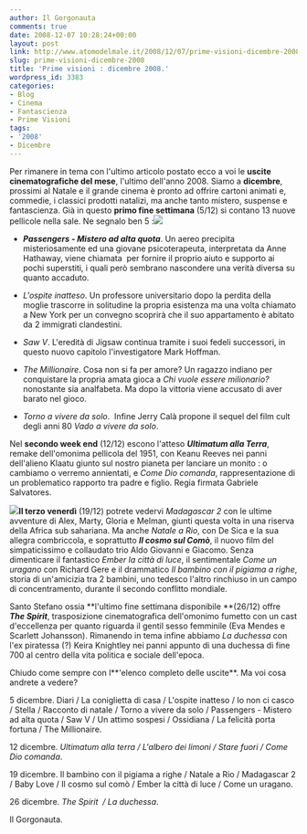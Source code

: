 ```yaml
---
author: Il Gorgonauta
comments: true
date: 2008-12-07 10:28:24+00:00
layout: post
link: http://www.atomodelmale.it/2008/12/07/prime-visioni-dicembre-2008/
slug: prime-visioni-dicembre-2008
title: 'Prime visioni : dicembre 2008.'
wordpress_id: 3383
categories:
- Blog
- Cinema
- Fantascienza
- Prime Visioni
tags:
- '2008'
- Dicembre
---
```


Per rimanere in tema con l'ultimo articolo postato ecco a voi le **uscite cinematografiche del mese**, l'ultimo dell'anno 2008. Siamo a **dicembre**, prossimi al Natale e il grande cinema è pronto ad offrire cartoni animati e, commedie, i classici prodotti natalizi, ma anche tanto mistero, suspense e fantascienza. Già in questo **primo fine settimana** (5/12) si contano 13 nuove pellicole nella sale. Ne segnalo ben 5 :![](http://www.atomodelmale.it/wp-content/uploads/2008/12/tornoaviveredasolo.jpg)



	
  * **_Passengers - Mistero ad alta quota_**. Un aereo precipita misteriosamente ed una giovane psicoterapeuta, interpretata da Anne Hathaway, viene chiamata  per fornire il proprio aiuto e supporto ai pochi superstiti, i quali però sembrano nascondere una verità diversa su quanto accaduto.

	
  * _L'ospite inatteso_. Un professore universitario dopo la perdita della moglie trascorre in solitudine la propria esistenza ma una volta chiamato a New York per un convegno scoprirà che il suo appartamento è abitato da 2 immigrati clandestini.

	
  * _Saw V_. L'eredità di Jigsaw continua tramite i suoi fedeli successori, in questo nuovo capitolo l'investigatore Mark Hoffman.

	
  * _The Millionaire_. Cosa non si fa per amore? Un ragazzo indiano per conquistare la propria amata gioca a _Chi vuole essere milionario?_ nonostante sia analfabeta. Ma dopo la vittoria viene accusato di aver barato nel gioco.

	
  * _Torno a vivere da solo_.  Infine Jerry Calà propone il sequel del film cult degli anni 80 _Vado a vivere da solo_.


<!-- more -->


Nel **secondo week end** (12/12) escono l'atteso **_Ultimatum alla Terra_**, remake dell'omonima pellicola del 1951, con Keanu Reeves nei panni dell'alieno Klaatu giunto sul nostro pianeta per lanciare un monito : o cambiamo o verremo annientati, e _Come Dio comanda_, rappresentazione di un problematico rapporto tra padre e figlio. Regia firmata Gabriele Salvatores.

![](http://www.atomodelmale.it/wp-content/uploads/2008/12/madagascar2.jpg)**Il terzo venerdì** (19/12) potrete vedervi _Madagascar 2_ con le ultime avventure di Alex, Marty, Gloria e Melman, giunti questa volta in una riserva della Africa sub sahariana. Ma anche _Natale a Rio_, con De Sica e la sua allegra combriccola, e soprattutto **_Il cosmo sul Comò_**, il nuovo film del simpaticissimo e collaudato trio Aldo Giovanni e Giacomo. Senza dimenticare il fantastico _Ember la città di luce_, il sentimentale _Come un uragano_ con Richard Gere e il drammatico _Il bambino con il pigiama a righe_, storia di un'amicizia tra 2 bambini, uno tedesco l'altro rinchiuso in un campo di concentramento, durante il secondo conflitto mondiale.

Santo Stefano ossia **l'ultimo fine settimana disponibile **(26/12) offre **_The Spirit_**, trasposizione cinematografica dell'omonimo fumetto con un cast d'eccellenza per quanto riguarda il gentil sesso femminile (Eva Mendes e Scarlett Johansson). Rimanendo in tema infine abbiamo _La duchessa_ con l'ex piratessa (?) Keira Knightley nei panni appunto di una duchessa di fine 700 al centro della vita politica e sociale dell'epoca.

Chiudo come sempre con l**'elenco completo delle uscite**. Ma voi cosa andrete a vedere?

5 dicembre. Diari / La coniglietta di casa / L'ospite inatteso / Io non ci casco / Stella / Racconto di natale / Torno a vivere da solo / Passengers - Mistero ad alta quota / Saw V / Un attimo sospesi / Ossidiana / La felicità porta fortuna / The Millionaire.

12 dicembre. _Ultimatum alla terra / L'albero dei limoni / Stare fuori / Come Dio comanda_.

19 dicembre. Il bambino con il pigiama a righe / Natale a Rio / Madagascar 2 / Baby Love / Il cosmo sul comò / Ember la città di luce / Come un uragano.

26 dicembre. _The Spirit  / La duchessa_.

Il Gorgonauta.
